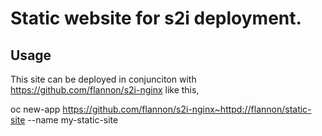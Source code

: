 
#  Static website for s2i deployment. 

## Usage

This site can be deployed in conjunciton with https://github.com/flannon/s2i-nginx like this,

   oc new-app https://github.com/flannon/s2i-nginx~httpd://flannon/static-site --name my-static-site
